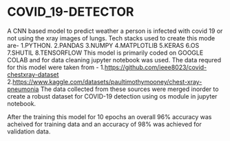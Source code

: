 # COVID_19-DETECTOR
A CNN based model to predict weather a person is infected with covid 19 or not using the xray images of lungs.
Tech stacks used to create this mode are-
1.PYTHON.
2.PANDAS
3.NUMPY
4.MATPLOTLIB
5.KERAS
6.OS
7.SHUTIL
8.TENSORFLOW
This model is primarily coded on GOOGLE COLAB and for data cleaning jupyter notebook was used.
The data requred for this model were taken from -
1.https://github.com/ieee8023/covid-chestxray-dataset
2.https://www.kaggle.com/datasets/paultimothymooney/chest-xray-pneumonia
The data collected from these sources were merged inorder to create a robust dataset for COVID-19 detection using os module in jupyter notebook.

After the training this model for 10 epochs an overall 96% accuracy was acheived for training data and an accuracy of 98% was achieved for validation
data.
